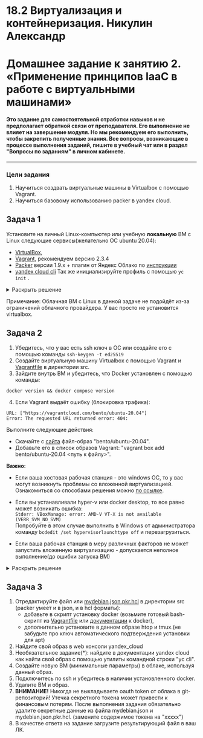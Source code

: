 # 18.2 Виртуализация и контейнеризация.  Никулин Александр
# Домашнее задание к занятию 2. «Применение принципов IaaC в работе с виртуальными машинами»

#### Это задание для самостоятельной отработки навыков и не предполагает обратной связи от преподавателя. Его выполнение не влияет на завершение модуля. Но мы рекомендуем его выполнить, чтобы закрепить полученные знания. Все вопросы, возникающие в процессе выполнения заданий, пишите в учебный чат или в раздел "Вопросы по заданиям" в личном кабинете.
---

### Цели задания

1. Научиться создвать виртуальные машины в Virtualbox с помощью Vagrant.
2. Научиться базовому использованию packer в yandex cloud.

   
## Задача 1
Установите на личный Linux-компьютер или учебную **локальную** ВМ с Linux следующие сервисы(желательно ОС ubuntu 20.04):

- [VirtualBox](https://www.virtualbox.org/),
- [Vagrant](https://github.com/netology-code/devops-materials), рекомендуем версию 2.3.4
- [Packer](https://github.com/netology-code/devops-materials/blob/master/README.md) версии 1.9.х + плагин от Яндекс Облако по [инструкции](https://cloud.yandex.ru/docs/tutorials/infrastructure-management/packer-quickstart)
- [уandex cloud cli](https://cloud.yandex.com/ru/docs/cli/quickstart) Так же инициализируйте профиль с помощью ```yc init``` .

<details>
  <summary>Раскрыть решение</summary>

  - ```sh
    sudo apt install virtualbox
    ```
  - ```sh
    wget https://hashicorp-releases.yandexcloud.net/vagrant/2.3.4/vagrant_2.3.4-1_amd64.deb
    sudo apt install ./vagrant_2.3.4-1_amd64.deb
    vagrant --version
    ```
  - ```sh
    mkdir packer
    wget https://hashicorp-releases.yandexcloud.net/packer/1.9.3/packer_1.9.3_linux_amd64.zip ~/packer
    unzip ~/packer/packer_1.9.3_linux_amd64.zip -d ~/packer

    nano ~/.profile
    # add to file: export PATH="$PATH:/home/<имя_пользователя>/packer"

    # restrt shell
    exec -l $SHELL
    ```
  - Далее делаем ```yc init``` вспомнив свой **oauth token** на яндексе или получив его.
  - Настраиваем прфоиль и создаем подсети
  - ну и т.д.
    
</details>

Примечание: Облачная ВМ с Linux в данной задаче не подойдёт из-за ограничений облачного провайдера. У вас просто не установится virtualbox.

## Задача 2

1. Убедитесь, что у вас есть ssh ключ в ОС или создайте его с помощью команды ```ssh-keygen -t ed25519```
2. Создайте виртуальную машину Virtualbox с помощью Vagrant и  [Vagrantfile](https://github.com/netology-code/virtd-homeworks/blob/shvirtd-1/05-virt-02-iaac/src/Vagrantfile) в директории src.
3. Зайдите внутрь ВМ и убедитесь, что Docker установлен с помощью команды:
```
docker version && docker compose version
```
4. Если Vagrant выдаёт ошибку (блокировка трафика):
```
URL: ["https://vagrantcloud.com/bento/ubuntu-20.04"]     
Error: The requested URL returned error: 404:
```

Выполните следующие действия:

- Скачайте с [сайта](https://app.vagrantup.com/bento/boxes/ubuntu-20.04) файл-образ "bento/ubuntu-20.04".
- Добавьте его в список образов Vagrant: "vagrant box add bento/ubuntu-20.04 <путь к файлу>".

**Важно:**    
- Если ваша хостовая рабочая станция - это windows ОС, то у вас могут возникнуть проблемы со вложенной виртуализацией. Ознакомиться со cпособами решения можно [по ссылке](https://www.comss.ru/page.php?id=7726).

- Если вы устанавливали hyper-v или docker desktop, то  все равно может возникать ошибка:  
`Stderr: VBoxManage: error: AMD-V VT-X is not available (VERR_SVM_NO_SVM)`   
 Попробуйте в этом случае выполнить в Windows от администратора команду `bcdedit /set hypervisorlaunchtype off` и перезагрузиться.

- Если ваша рабочая станция в меру различных факторов не может запустить вложенную виртуализацию - допускается неполное выполнение(до ошибки запуска ВМ)

<details>
  <summary>Раскрыть решение</summary>

  - Копируем
    ```sh
    wget https://app.vagrantup.com/bento/boxes/ubuntu-20.04/versions/202404.23.0/providers/virtualbox/amd64/vagrant.box
    ```
  - МОнтируем:
    ```sh
    vagrant box add bento/ubuntu-20.04 file:/home/user/vagr/vagrant.box --provider=virtualbox --force
    ```
</details>

## Задача 3

1. Отредактируйте файл    или  [mydebian.json.pkr.hcl](https://github.com/netology-code/virtd-homeworks/blob/shvirtd-1/05-virt-02-iaac/src/mydebian.json.pkr.hcl)  в директории src (packer умеет и в json, и в hcl форматы):
   - добавьте в скрипт установку docker (возьмите готовый bash-скрипт из [Vagrantfile](https://github.com/netology-code/virtd-homeworks/blob/shvirtd-1/05-virt-02-iaac/src/Vagrantfile)  или  [документации]( https://docs.docker.com/engine/install/ubuntu/#install-using-the-repository)  к docker), 
   - дополнительно установите в данном образе htop и tmux.(не забудьте про ключ автоматического подтверждения установки для apt)
3. Найдите свой образ в web консоли yandex_cloud
4. Необязательное задание(*): найдите в документации yandex cloud как найти свой образ с помощью утилиты командной строки "yc cli".
5. Создайте новую ВМ (минимальные параметры) в облаке, используя данный образ.
6. Подключитесь по ssh и убедитесь в наличии установленного docker.
7. Удалите ВМ и образ.
8. **ВНИМАНИЕ!** Никогда не выкладываете oauth token от облака в git-репозиторий! Утечка секретного токена может привести к финансовым потерям. После выполнения задания обязательно удалите секретные данные из файла mydebian.json и mydebian.json.pkr.hcl. (замените содержимое токена на  "ххххх")
9. В качестве ответа на задание  загрузите результирующий файл в ваш ЛК.
